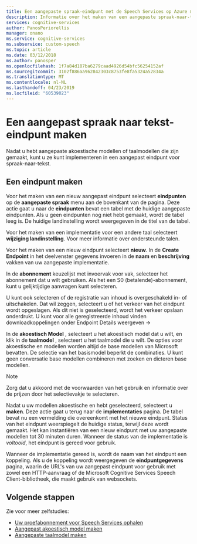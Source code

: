```yaml
---
title: Een aangepaste spraak-eindpunt met de Speech Services op Azure maken | Microsoft Docs
description: Informatie over het maken van een aangepaste spraak-naar-tekst-eindpunt met behulp van Azure Speech Services.
services: cognitive-services
author: PanosPeriorellis
manager: onano
ms.service: cognitive-services
ms.subservice: custom-speech
ms.topic: article
ms.date: 03/12/2018
ms.author: panosper
ms.openlocfilehash: 1f7a84d187ba6279caad4926d54bfc56254152af
ms.sourcegitcommit: 3102f886aa962842303c8753fe8fa5324a52834a
ms.translationtype: MT
ms.contentlocale: nl-NL
ms.lasthandoff: 04/23/2019
ms.locfileid: "60539023"
---
```

# <a name="create-a-custom-speech-to-text-endpoint"></a>Een aangepast spraak naar tekst-eindpunt maken

Nadat u hebt aangepaste akoestische modellen of taalmodellen die zijn gemaakt, kunt u ze kunt implementeren in een aangepast eindpunt voor spraak-naar-tekst.

## <a name="create-an-endpoint"></a>Een eindpunt maken
Voor het maken van een nieuw aangepast eindpunt selecteert **eindpunten** op de **aangepaste spraak** menu aan de bovenkant van de pagina. Deze actie gaat u naar de **eindpunten** bevat een tabel met de huidige aangepaste eindpunten. Als u geen eindpunten nog niet hebt gemaakt, wordt de tabel leeg is. De huidige landinstelling wordt weergegeven in de titel van de tabel.

Voor het maken van een implementatie voor een andere taal selecteert **wijziging landinstelling**. Voor meer informatie over ondersteunde talen.

Voor het maken van een nieuw eindpunt selecteert **nieuw**. In de **Create Endpoint** in het deelvenster gegevens invoeren in de **naam** en **beschrijving** vakken van uw aangepaste implementatie.

In de **abonnement** keuzelijst met invoervak voor vak, selecteer het abonnement dat u wilt gebruiken. Als het een S0 (betalende)-abonnement, kunt u gelijktijdige aanvragen kunt selecteren.

U kunt ook selecteren of de registratie van inhoud is overgeschakeld in- of uitschakelen. Dat wil zeggen, selecteert u of het verkeer van het eindpunt wordt opgeslagen. Als dit niet is geselecteerd, wordt het verkeer opslaan onderdrukt. U kunt voor alle geregistreerde inhoud vinden downloadkoppelingen onder Endpoint Details weergeven ->

In de **akoestisch Model** , selecteert u het akoestisch model dat u wilt, en klik in de **taalmodel** , selecteert u het taalmodel die u wilt. De opties voor akoestische en modellen worden altijd de base modellen van Microsoft bevatten. De selectie van het basismodel beperkt de combinaties. U kunt geen conversatie base modellen combineren met zoeken en dicteren base modellen.

> [!NOTE]
> Zorg dat u akkoord met de voorwaarden van het gebruik en informatie over de prijzen door het selectievakje te selecteren.
>

Nadat u uw modellen akoestische en hebt geselecteerd, selecteert u **maken**. Deze actie gaat u terug naar de **implementaties** pagina. De tabel bevat nu een vermelding die overeenkomt met het nieuwe eindpunt. Status van het eindpunt weerspiegelt de huidige status, terwijl deze wordt gemaakt. Het kan instantiëren van een nieuw eindpunt met uw aangepaste modellen tot 30 minuten duren. Wanneer de status van de implementatie is *voltooid*, het eindpunt is gereed voor gebruik.

Wanneer de implementatie gereed is, wordt de naam van het eindpunt een koppeling. Als u de koppeling wordt weergegeven de **eindpuntgegevens** pagina, waarin de URL's van uw aangepast eindpunt voor gebruik met zowel een HTTP-aanvraag of de Microsoft Cognitive Services Speech Client-bibliotheek, die maakt gebruik van websockets.

## <a name="next-steps"></a>Volgende stappen

Zie voor meer zelfstudies:
- [Uw proefabonnement voor Speech Services ophalen](https://azure.microsoft.com/try/cognitive-services/)
- [Aangepast akoestisch model maken](how-to-customize-acoustic-models.md)
- [Aangepaste taalmodel maken](how-to-customize-language-model.md)
